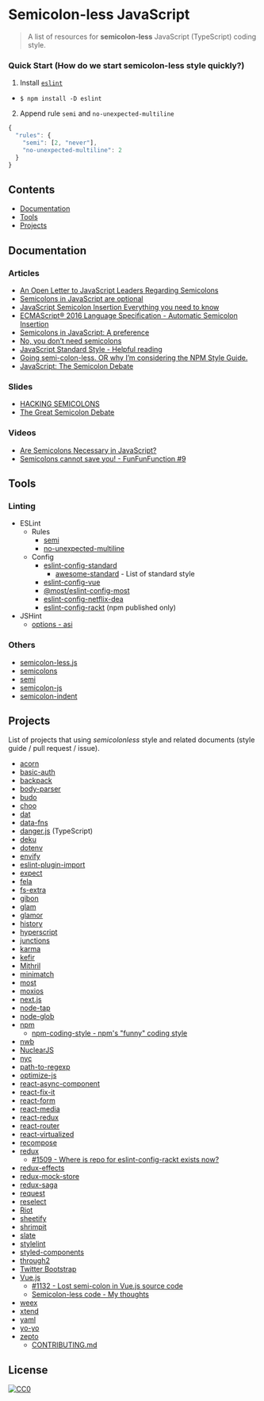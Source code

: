 
# Semicolon-less JavaScript

> A list of resources for **semicolon-less** JavaScript (TypeScript) coding style.

### Quick Start (How do we start semicolon-less style quickly?)

1. Install [`eslint`](https://eslint.org/doc)
  * `$ npm install -D eslint`
2. Append rule `semi` and `no-unexpected-multiline`

```js
{
  "rules": {
    "semi": [2, "never"],
    "no-unexpected-multiline": 2
  }
}
```

## Contents

* [Documentation](#documentation)
* [Tools](#tools)
* [Projects](#projects)

## Documentation

### Articles

* [An Open Letter to JavaScript Leaders Regarding Semicolons](http://blog.izs.me/post/2353458699/an-open-letter-to-javascript-leaders-regarding)
* [Semicolons in JavaScript are optional](http://mislav.net/2010/05/semicolons/)
* [JavaScript Semicolon Insertion Everything you need to know](http://inimino.org/~inimino/blog/javascript_semicolons)
* [ECMAScript® 2016 Language Specification - Automatic Semicolon Insertion](https://www.ecma-international.org/ecma-262/7.0/#sec-automatic-semicolon-insertion)
* [Semicolons in JavaScript: A preference](https://medium.com/@kentcdodds/semicolons-in-javascript-a-preference-dd8fc8b80895)
* [No, you don’t need semicolons](https://medium.com/@goatslacker/no-you-dont-need-semicolons-148d936b9cf2)
* [JavaScript Standard Style - Helpful reading](http://standardjs.com/rules.html#helpful-reading)
* [Going semi-colon-less. OR why I’m considering the NPM Style Guide.](http://blog.namangoel.com/considering-the-npm-styleguide)
* [JavaScript: The Semicolon Debate](https://blog.falafel.com/javascript-semicolon-debate/)

### Slides

* [HACKING SEMICOLONS](http://slides.com/evanyou/semicolons#/)
* [The Great Semicolon Debate](http://www.slideshare.net/anm8tr/the-great-semicolon-debate)

### Videos

* [Are Semicolons Necessary in JavaScript?](https://www.youtube.com/watch?v=gsfbh17Ax9I)
* [Semicolons cannot save you! - FunFunFunction #9](https://www.youtube.com/watch?v=Qlr-FGbhKaI)

## Tools
### Linting

* ESLint
  * Rules
    * [semi](http://eslint.org/docs/rules/semi)
    * [no-unexpected-multiline](http://eslint.org/docs/rules/no-unexpected-multiline)
  * Config
    * [eslint-config-standard](https://github.com/feross/eslint-config-standard)
      * [awesome-standard](https://github.com/feross/awesome-standard) - List of standard style
    * [eslint-config-vue](https://github.com/vuejs/eslint-config-vue)
    * [@most/eslint-config-most](https://github.com/mostjs/eslint-config-most)
    * [eslint-config-netflix-dea](https://github.com/Netflix/eslint-config-netflix-dea)
    * [eslint-config-rackt](https://www.npmjs.com/package/eslint-config-rackt) (npm published only)
* JSHint
  * [options - asi](http://jshint.com/docs/options/#asi)

### Others

* [semicolon-less.js](https://github.com/hax/semicolon-less.js/)
* [semicolons](https://github.com/isaacs/semicolons)
* [semi](https://github.com/yyx990803/semi)
* [semicolon-js](https://github.com/dchest/semicolon-js)
* [semicolon-indent](https://github.com/christophwitzko/semicolon-indent)

## Projects

List of projects that using *semicolonless* style and related documents (style guide / pull request / issue).

* [acorn](https://github.com/ternjs/acorn)
* [basic-auth](https://github.com/jshttp/basic-auth)
* [backpack](https://github.com/palmerhq/backpack)
* [body-parser](https://github.com/expressjs/body-parser)
* [budo](https://github.com/mattdesl/budo)
* [choo](https://github.com/yoshuawuyts/choo)
* [dat](https://github.com/datproject/dat)
* [data-fns](https://github.com/date-fns/date-fns)
* [danger.js](https://github.com/danger/danger-js) (TypeScript)
* [deku](https://github.com/anthonyshort/deku)
* [dotenv](https://github.com/motdotla/dotenv)
* [envify](https://github.com/hughsk/envify)
* [eslint-plugin-import](https://github.com/benmosher/eslint-plugin-import)
* [expect](https://github.com/mjackson/expect)
* [fela](https://github.com/rofrischmann/fela)
* [fs-extra](https://github.com/jprichardson/node-fs-extra)
* [gibon](https://github.com/tunnckoCore/gibon)
* [glam](https://github.com/threepointone/glam)
* [glamor](https://github.com/threepointone/glamor)
* [history](https://github.com/mjackson/history)
* [hyperscript](https://github.com/dominictarr/hyperscript)
* [junctions](https://github.com/jamesknelson/junctions)
* [karma](https://github.com/karma-runner/karma)
* [kefir](https://github.com/rpominov/kefir)
* [Mithril](https://github.com/lhorie/mithril.js)
* [minimatch](https://github.com/isaacs/minimatch)
* [most](https://github.com/cujojs/most)
* [moxios](https://github.com/mzabriskie/moxios)
* [next.js](https://github.com/zeit/next.js)
* [node-tap](https://github.com/tapjs/node-tap)
* [node-glob](https://github.com/isaacs/node-glob)
* [npm](https://github.com/npm/npm)
  * [npm-coding-style - npm's "funny" coding style](https://docs.npmjs.com/misc/coding-style)
* [nwb](https://github.com/insin/nwb)
* [NuclearJS](https://github.com/optimizely/nuclear-js)
* [nyc](https://github.com/istanbuljs/nyc)
* [path-to-regexp](https://github.com/pillarjs/path-to-regexp)
* [optimize-js](https://github.com/nolanlawson/optimize-js)
* [react-async-component](https://github.com/ctrlplusb/react-async-component)
* [react-fix-it](https://github.com/MicheleBertoli/react-fix-it)
* [react-form](https://github.com/tannerlinsley/react-form)
* [react-media](https://github.com/ReactTraining/react-media)
* [react-redux](https://github.com/reactjs/react-redux)
* [react-router](https://github.com/ReactTraining/react-router)
* [react-virtualized](https://github.com/bvaughn/react-virtualized)
* [recompose](https://github.com/acdlite/recompose)
* [redux](https://github.com/reactjs/redux)
  * [#1509 - Where is repo for eslint-config-rackt exists now?](https://github.com/reactjs/redux/issues/1509)
* [redux-effects](https://github.com/redux-effects/redux-effects)
* [redux-mock-store](https://github.com/arnaudbenard/redux-mock-store)
* [redux-saga](https://github.com/yelouafi/redux-saga)
* [request](https://github.com/request/request)
* [reselect](https://github.com/reactjs/reselect)
* [Riot](https://github.com/riot/riot)
* [sheetify](https://github.com/stackcss/sheetify)
* [shrimpit](https://github.com/yamafaktory/shrimpit)
* [slate](https://github.com/ianstormtaylor/slate)
* [stylelint](https://github.com/stylelint/stylelint)
* [styled-components](https://github.com/styled-components/styled-components)
* [through2](https://github.com/rvagg/through2)
* [Twitter Bootstrap](https://github.com/twbs/bootstrap)
* [Vue.js](https://github.com/vuejs/vue)
  * [#1132 - Lost semi-colon in Vue.js source code](https://github.com/vuejs/vue/issues/1132)  
  * [Semicolon-less code - My thoughts](https://forum.vuejs.org/t/semicolon-less-code-my-thoughts/4229)
* [weex](https://github.com/alibaba/weex)
* [xtend](https://github.com/Raynos/xtend)
* [yaml](https://github.com/tj/js-yaml)
* [yo-yo](https://github.com/maxogden/yo-yo)
* [zepto](https://github.com/madrobby/zepto)
  * [CONTRIBUTING.md](https://github.com/madrobby/zepto/blob/master/CONTRIBUTING.md)

## License

[![CC0](http://mirrors.creativecommons.org/presskit/buttons/88x31/svg/cc-zero.svg)](https://creativecommons.org/publicdomain/zero/1.0/)
